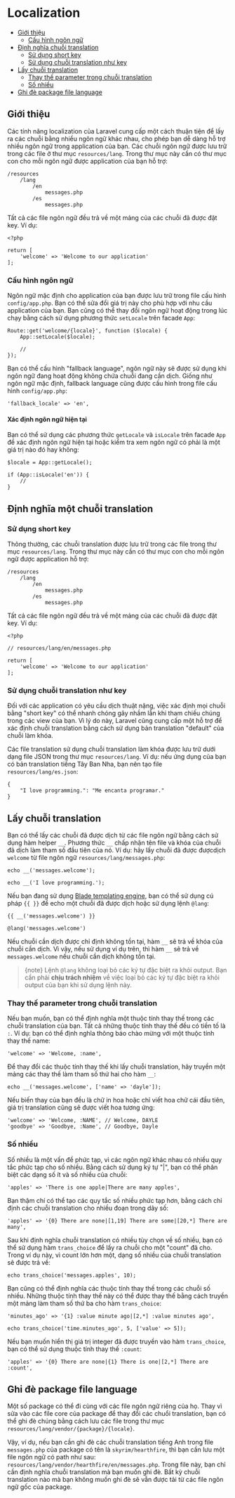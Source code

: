 # Localization

- [Giới thiệu](#introduction)
    - [Cấu hình ngôn ngữ](#configuring-the-locale)
- [Định nghĩa chuỗi translation](#defining-translation-strings)
    - [Sử dụng short key](#using-short-keys)
    - [Sử dụng chuỗi translation như key](#using-translation-strings-as-keys)
- [Lấy chuỗi translation](#retrieving-translation-strings)
    - [Thay thế parameter trong chuỗi translation](#replacing-parameters-in-translation-strings)
    - [Số nhiều](#pluralization)
- [Ghi đè package file language](#overriding-package-language-files)

<a name="introduction"></a>
## Giới thiệu

Các tính năng localization của Laravel cung cấp một cách thuận tiện để lấy ra các chuỗi bằng nhiều ngôn ngữ khác nhau, cho phép bạn dễ dàng hỗ trợ nhiều ngôn ngữ trong application của bạn. Các chuỗi ngôn ngữ được lưu trữ trong các file ở thư mục `resources/lang`. Trong thư mục này cần có thư mục con cho mỗi ngôn ngữ được application của bạn hỗ trợ:

    /resources
        /lang
            /en
                messages.php
            /es
                messages.php

Tất cả các file ngôn ngữ đều trả về một mảng của các chuỗi đã được đặt key. Ví dụ:

    <?php

    return [
        'welcome' => 'Welcome to our application'
    ];

<a name="configuring-the-locale"></a>
### Cấu hình ngôn ngữ

Ngôn ngữ mặc định cho application của bạn được lưu trữ trong file cấu hình `config/app.php`. Bạn có thể sửa đổi giá trị này cho phù hợp với nhu cầu application của bạn. Bạn cũng có thể thay đổi ngôn ngữ hoạt động trong lúc chạy bằng cách sử dụng phương thức `setLocale` trên facade `App`:

    Route::get('welcome/{locale}', function ($locale) {
        App::setLocale($locale);

        //
    });

Bạn có thể cấu hình "fallback language", ngôn ngữ này sẽ được sử dụng khi ngôn ngữ đang hoạt động không chứa chuỗi đang cần dịch. Giống như ngôn ngữ mặc định, fallback language cũng được cấu hình trong file cấu hình `config/app.php`:

    'fallback_locale' => 'en',

#### Xác định ngôn ngữ hiện tại

Bạn có thể sử dụng các phương thức `getLocale` và `isLocale` trên facade `App` để xác định ngôn ngữ hiện tại hoặc kiểm tra xem ngôn ngữ có phải là một giá trị nào đó hay không:

    $locale = App::getLocale();

    if (App::isLocale('en')) {
        //
    }

<a name="defining-translation-strings"></a>
## Định nghĩa một chuỗi translation

<a name="using-short-keys"></a>
### Sử dụng short key

Thông thường, các chuỗi translation được lưu trữ trong các file trong thư mục `resources/lang`. Trong thư mục này cần có thư mục con cho mỗi ngôn ngữ được application hỗ trợ:

    /resources
        /lang
            /en
                messages.php
            /es
                messages.php

Tất cả các file ngôn ngữ đều trả về một mảng của các chuỗi đã được đặt key. Ví dụ:

    <?php

    // resources/lang/en/messages.php

    return [
        'welcome' => 'Welcome to our application'
    ];

<a name="using-translation-strings-as-keys"></a>
### Sử dụng chuỗi translation như key

Đối với các application có yêu cầu dịch thuật nặng, việc xác định mọi chuỗi bằng "short key" có thể nhanh chóng gây nhầm lẫn khi tham chiếu chúng trong các view của bạn. Vì lý do này, Laravel cũng cung cấp một hỗ trợ để xác định chuỗi translation bằng cách sử dụng bản translation "default" của chuỗi làm khóa.

Các file translation sử dụng chuỗi translation làm khóa được lưu trữ dưới dạng file JSON trong thư mục `resources/lang`. Ví dụ: nếu ứng dụng của bạn có bản translation tiếng Tây Ban Nha, bạn nên tạo file `resources/lang/es.json`:

    {
        "I love programming.": "Me encanta programar."
    }

<a name="retrieving-translation-strings"></a>
## Lấy chuỗi translation

Bạn có thể lấy các chuỗi đã được dịch từ các file ngôn ngữ bằng cách sử dụng hàm helper `__`. Phương thức `__` chấp nhận tên file và khóa của chuỗi đã dịch làm tham số đầu tiên của nó. Ví dụ: hãy lấy chuỗi đã được  đượcdịch `welcome` từ file ngôn ngữ `resources/lang/messages.php`:

    echo __('messages.welcome');

    echo __('I love programming.');

Nếu bạn đang sử dụng [Blade templating engine](/docs/{{version}}/blade), bạn có thể sử dụng cú pháp `{{ }}` để echo một chuỗi đã được dịch hoặc sử dụng lệnh `@lang`:

    {{ __('messages.welcome') }}

    @lang('messages.welcome')

Nếu chuỗi cần dịch được chỉ định không tồn tại, hàm `__` sẽ trả về khóa của chuỗi cần dịch. Vì vậy, nếu sử dụng ví dụ trên, thì hàm `__` sẽ trả về `messages.welcome` nếu chuỗi cần dịch không tồn tại.

> {note} Lệnh `@lang` không loại bỏ các ký tự đặc biệt ra khỏi output. Bạn cần phải **chịu trách nhiệm** về việc loại bỏ các ký tự đặc biệt ra khỏi output của bạn khi sử dụng lệnh này.

<a name="replacing-parameters-in-translation-strings"></a>
### Thay thế parameter trong chuỗi translation

Nếu bạn muốn, bạn có thể định nghĩa một thuộc tính thay thế trong các chuỗi translation của bạn. Tất cả những thuộc tính thay thế đều có tiền tố là `:`. Ví dụ: bạn có thể định nghĩa thông báo chào mừng với một thuộc tính thay thế name:

    'welcome' => 'Welcome, :name',

Để thay đổi các thuộc tính thay thế khi lấy chuỗi translation, hãy truyền một mảng các thay thế làm tham số thứ hai cho hàm `__`:

    echo __('messages.welcome', ['name' => 'dayle']);

Nếu biến thay của bạn đều là chữ in hoa hoặc chỉ viết hoa chữ cái đầu tiên, giá trị translation cũng sẽ được viết hoa tương ứng:

    'welcome' => 'Welcome, :NAME', // Welcome, DAYLE
    'goodbye' => 'Goodbye, :Name', // Goodbye, Dayle

<a name="pluralization"></a>
### Số nhiều

Số nhiều là một vấn đề phức tạp, vì các ngôn ngữ khác nhau có nhiều quy tắc phức tạp cho số nhiều. Bằng cách sử dụng ký tự "|", bạn có thể phân biệt các dạng số ít và số nhiều của chuỗi:

    'apples' => 'There is one apple|There are many apples',

Bạn thậm chí có thể tạo các quy tắc số nhiều phức tạp hơn, bằng cách chỉ định các chuỗi translation cho nhiều đoạn trong dãy số:

    'apples' => '{0} There are none|[1,19] There are some|[20,*] There are many',

Sau khi định nghĩa chuỗi translation có nhiều tùy chọn về số nhiều, bạn có thể sử dụng hàm `trans_choice` để lấy ra chuỗi cho một "count" đã cho. Trong ví dụ này, vì count lớn hơn một, dạng số nhiều của chuỗi translation sẽ được trả về:

    echo trans_choice('messages.apples', 10);

Bạn cũng có thể định nghĩa các thuộc tính thay thế trong các chuỗi số nhiều. Những thuộc tính thay thế này có thể được thay thế bằng cách truyền một mảng làm tham số thứ ba cho hàm `trans_choice`:

    'minutes_ago' => '{1} :value minute ago|[2,*] :value minutes ago',

    echo trans_choice('time.minutes_ago', 5, ['value' => 5]);

Nếu bạn muốn hiển thị giá trị integer đã được truyền vào hàm `trans_choice`, bạn có thể sử dụng thuộc tính thay thế `:count`:

    'apples' => '{0} There are none|{1} There is one|[2,*] There are :count',

<a name="overriding-package-language-files"></a>
## Ghi đè package file language

Một số package có thể đi cùng với các file ngôn ngữ riêng của họ. Thay vì sửa vào các file core của package để thay đổi các chuổi translation, bạn có thể ghi đè chúng bằng cách lưu các file trong thư mục `resources/lang/vendor/{package}/{locale}`.

Vậy, ví dụ, nếu bạn cần ghi đè các chuỗi translation tiếng Anh trong file `messages.php` của package có tên là `skyrim/hearthfire`, thì bạn cần lưu một file ngôn ngữ có path như sau: `resources/lang/vendor/hearthfire/en/messages.php`. Trong file này, bạn chỉ cần định nghĩa chuỗi translation mà bạn muốn ghi đè. Bất kỳ chuỗi translation nào mà bạn không muốn ghi đè sẽ vẫn được tải từ các file ngôn ngữ gốc của package.
